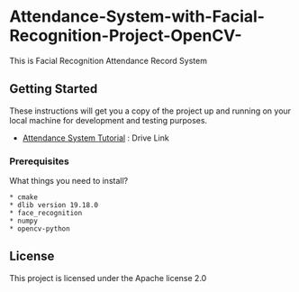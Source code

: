 # Attendance-System-with-Facial-Recognition-Project-OpenCV-

This is Facial Recognition Attendance Record System

## Getting Started

These instructions will get you a copy of the project up and running on your local machine for development and testing purposes. 

* [Attendance System Tutorial](https://drive.google.com/file/d/1WaywpUK-SggHlLmATI7vHnr9SJEs0UOa/view?usp=sharing) : Drive Link

### Prerequisites

What things you need to install?

```
* cmake 
* dlib version 19.18.0
* face_recognition
* numpy
* opencv-python

```
## License

This project is licensed under the Apache license 2.0	



